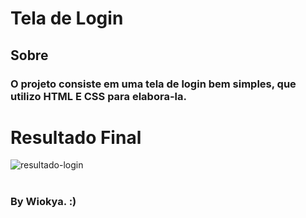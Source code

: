 # Tela de Login

## Sobre

### O projeto consiste em uma tela de login bem simples, que utilizo HTML E CSS para elabora-la.

# Resultado Final

![resultado-login](https://user-images.githubusercontent.com/91344005/135817457-1a136599-7592-49d2-8e6e-ab4f71bc71f3.png)
#
### By Wiokya. :)
